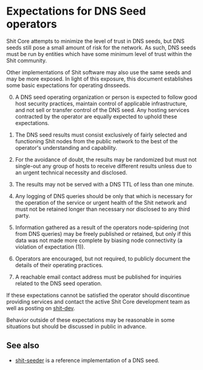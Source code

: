Expectations for DNS Seed operators
====================================

Shit Core attempts to minimize the level of trust in DNS seeds,
but DNS seeds still pose a small amount of risk for the network.
As such, DNS seeds must be run by entities which have some minimum
level of trust within the Shit community.

Other implementations of Shit software may also use the same
seeds and may be more exposed. In light of this exposure, this
document establishes some basic expectations for operating dnsseeds.

0. A DNS seed operating organization or person is expected to follow good
host security practices, maintain control of applicable infrastructure,
and not sell or transfer control of the DNS seed. Any hosting services
contracted by the operator are equally expected to uphold these expectations.

1. The DNS seed results must consist exclusively of fairly selected and
functioning Shit nodes from the public network to the best of the
operator's understanding and capability.

2. For the avoidance of doubt, the results may be randomized but must not
single-out any group of hosts to receive different results unless due to an
urgent technical necessity and disclosed.

3. The results may not be served with a DNS TTL of less than one minute.

4. Any logging of DNS queries should be only that which is necessary
for the operation of the service or urgent health of the Shit
network and must not be retained longer than necessary nor disclosed
to any third party.

5. Information gathered as a result of the operators node-spidering
(not from DNS queries) may be freely published or retained, but only
if this data was not made more complete by biasing node connectivity
(a violation of expectation (1)).

6. Operators are encouraged, but not required, to publicly document the
details of their operating practices.

7. A reachable email contact address must be published for inquiries
related to the DNS seed operation.

If these expectations cannot be satisfied the operator should
discontinue providing services and contact the active Shit
Core development team as well as posting on
[shit-dev](https://groups.google.com/forum/#!forum/shit-dev).

Behavior outside of these expectations may be reasonable in some
situations but should be discussed in public in advance.

See also
----------
- [shit-seeder](https://github.com/pooler/shit-seeder) is a reference implementation of a DNS seed.
